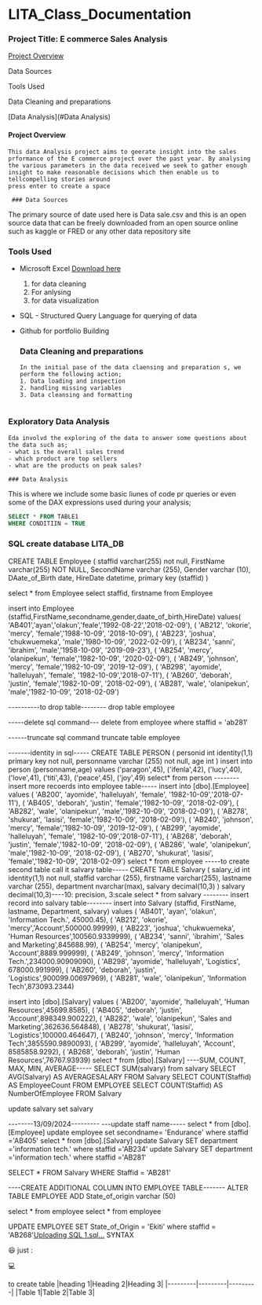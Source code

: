 # LITA_Class_Documentation
### Project Title: E commerce Sales Analysis

[Project Overview](#project-Overview)

Data Sources

Tools Used

Data Cleaning and preparations

[Data Analysis](#Data Analysis)
#### Project Overview
```
This data Analysis project aims to geerate insight into the sales prformance of the E commerce project over the past year. By analysing the various parameters in the data received we seek to gather enough insight to make reasonable decisions which then enable us to tellcompelling stories around
press enter to create a space

 ### Data Sources
```
 The primary source of date used here is Data sale.csv and this is an open source data that can be freely downloaded from an open source online such as kaggle or FRED or any other data repository site 
 
### Tools Used
- Microsoft Excel [Download here](https://www.microsoft.com)
  1. for data cleaning
  2. For anlysing
  3. for data visualization
     
- SQL - Structured Query Language for querying of data
- Github for portfolio Building

  ### Data Cleaning and preparations
  ```
  In the initial pase of the data claensing and preparation s, we perform the following action;
  1. Data loading and inspection
  2. handling missing variables
  3. Data cleansing and formatting
 

 ### Exploratory Data Analysis
 ```
Eda involvd the exploring of the data to answer some questions about the data such as;
- what is the overall sales trend
- which product are top sellers
- what are the products on peak sales?

### Data Analysis
```
This is where we include some basic liunes of code pr queries or even some of the DAX expressions used during your analysis;

``` SQL
SELECT * FROM TABLE1
WHERE CONDITIIN = TRUE
```
### SQL create database LITA_DB
CREATE TABLE Employee (
staffid varchar(255) not null,
FirstName varchar(255) NOT NULL,
SecondName varchar (255),
Gender varchar (10),
DAate_of_Birth date,
HireDate datetime,
primary key (staffid)
)

select * from Employee
select staffid, firstname from Employee

insert into Employee (staffid,FirstName,secondname,gender,daate_of_birth,HireDate)
values( 'AB401','ayan','olakun','feale','1992-08-22','2018-02-09'),
( 'AB212', 'okorie', 'mercy', 'female','1988-10-09', '2018-10-09'),
( 'AB223', 'joshua', 'chukwuemeka', 'male','1980-10-09', '2022-02-09'),
( 'AB234', 'sanni', 'ibrahim', 'male','1958-10-09', '2019-09-23'),
( 'AB254', 'mercy', 'olanipekun', 'female','1982-10-09', '2020-02-09'),
( 'AB249', 'johnson', 'mercy', 'female','1982-10-09', '2019-12-09'),
( 'AB298', 'ayomide', 'halleluyah', 'female', '1982-10-09','2018-07-11'),
( 'AB260', 'deborah', 'justin', 'female','1982-10-09', '2018-02-09'),
( 'AB281', 'wale', 'olanipekun', 'male','1982-10-09', '2018-02-09')

----------to drop table--------
drop table employee

-----delete sql command---
delete from employee 
where staffid = 'ab281'

------truncate sql command
truncate table employee

-------identity in sql-----
CREATE TABLE PERSON (
personid int identity(1,1) primary key not null,
personname varchar (255) not null,
age int
)
insert into person (personname,age)
values ('paragon',45),
('ifenla',42),
 ('lucy',40),
 ('love',41),
 ('titi',43),
 ('peace',45),
 ('joy',49)
select* from person
--------insert more recoerds into employee table-----
insert into [dbo].[Employee]
values ( 'AB200', 'ayomide', 'halleluyah', 'female', '1982-10-09','2018-07-11'),
( 'AB405', 'deborah', 'justin', 'female','1982-10-09', '2018-02-09'),
( 'AB282', 'wale', 'olanipekun', 'male','1982-10-09', '2018-02-09'),
( 'AB278', 'shukurat', 'lasisi', 'female','1982-10-09', '2018-02-09'),
( 'AB240', 'johnson', 'mercy', 'female','1982-10-09', '2019-12-09'),
( 'AB299', 'ayomide', 'halleluyah', 'female', '1982-10-09','2018-07-11'),
( 'AB268', 'deborah', 'justin', 'female','1982-10-09', '2018-02-09'),
( 'AB286', 'wale', 'olanipekun', 'male','1982-10-09', '2018-02-09'),
( 'AB270', 'shukurat', 'lasisi', 'female','1982-10-09', '2018-02-09')
select * from employee
-----to create second table call it salvary table-----
CREATE TABLE Salvary (
salary_id int identity(1,1) not null,
staffid varchar (255),
firstname varchar(255),
lastname varchar (255),
department nvarchar(max),
salvary decimal(10,3)
)
salvary decimal(10,3)----10: precision, 3:scale
select * from salvary
-------- insert record into salvary table--------
insert into Salvary (staffid, FirstName, lastname, Department, salvary)
values ( 'AB401', 'ayan', 'olakun', 'Information Tech.', 45000.45),
( 'AB212', 'okorie', 'mercy','Account',500000.99999),
( 'AB223', 'joshua', 'chukwuemeka', 'Human Resources',100560.9339999),
( 'AB234', 'sanni', 'ibrahim', 'Sales and Marketing',845688.99),
( 'AB254', 'mercy', 'olanipekun', 'Account',8889.999999),
( 'AB249', 'johnson', 'mercy', 'Information Tech.',234000.90909090),
( 'AB298', 'ayomide', 'halleluyah', 'Logistics', 678000.991999),
( 'AB260', 'deborah', 'justin', 'Logistics',900099.00697969),
( 'AB281', 'wale', 'olanipekun', 'Information Tech',873093.2344)

insert into [dbo].[Salvary]
values ( 'AB200', 'ayomide', 'halleluyah', 'Human Resources',45699.8585),
( 'AB405', 'deborah', 'justin', 'Account',898349.900222),
( 'AB282', 'wale', 'olanipekun', 'Sales and Marketing',362636.564848),
( 'AB278', 'shukurat', 'lasisi', 'Logistics',100000.464647),
( 'AB240', 'johnson', 'mercy', 'Information Tech',3855590.9890093),
( 'AB299', 'ayomide', 'halleluyah', 'Account', 8585858.9292),
( 'AB268', 'deborah', 'justin', 'Human Resources',76767.93939)
select * from [dbo].[Salvary]
----SUM, COUNT, MAX, MIN, AVERAGE-----
SELECT SUM(salvary) from salvary
SELECT AVG(Salvary) AS AVERAGESALARY FROM Salvary
SELECT COUNT(Staffid) AS EmployeeCount FROM EMPLOYEE
SELECT COUNT(Staffid) AS NumberOfEmployee FROM Salvary

update salvary
set salvary 


--------13/09/2024---------
---update staff name-----
select * from [dbo].[Employee]
update employee
set secondname= 'Endurance'
where staffid ='AB405'
select * from [dbo].[Salvary]
update Salvary
SET department ='information tech.'
where staffid ='AB234'
update Salvary
SET department ='information tech.'
where staffid ='AB281'

SELECT * FROM Salvary
WHERE Staffid = 'AB281'

----CREATE ADDITIONAL COLUMN INTO EMPLOYEE TABLE-------
ALTER TABLE EMPLOYEE
ADD State_of_origin varchar (50) 

select * from employee
select * from employee

UPDATE EMPLOYEE
SET State_of_Origin = 'Ekiti'
where staffid = 'AB268'[Uploading SQL 1.sql…]()
SYNTAX

😆 just :

💻

to create table
|heading 1|Heading 2|Heading 3|
|---------|---------|---------|
|Table 1|Table 2|Table 3|
